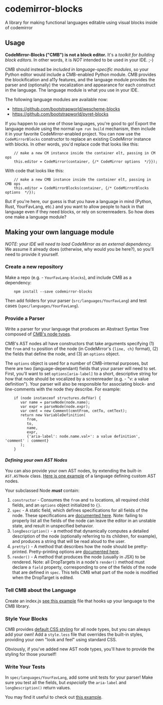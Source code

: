 # codemirror-blocks

A library for making functional languages editable using visual blocks inside of codemirror

## Usage

**CodeMirror-Blocks ("CMB") is not a block editor.** It's a _toolkit for building block editors_. In other words, it is _NOT_ intended to be used in your IDE. ;-)

CMB should instead be _included in language-specific modules_, so your Python editor would include a CMB-enabled Python module. CMB provides the blockification and a11y features, and the language module provides the parser and (optionally) the vocalization and appearance for each construct in the language. The language module is what you use in your IDE.

The following language modules are available now:

- https://github.com/bootstrapworld/wescheme-blocks
- https://github.com/bootstrapworld/pyret-blocks

If you happen to use one of those languages, you're good to go! Export the language module using the normal `npm run build` mechanism, then include it in your favorite CodeMirror-enabled project. You can now use the `CodeMirrorBlocks` constructor to replace an existing CodeMirror instance with blocks. In other words, you'd replace code that looks like this:

        // make a new CM instance inside the container elt, passing in CM ops
        this.editor = CodeMirror(container, {/* CodeMirror options  */}});

With code that looks like this:

        // make a new CMB instance inside the container elt, passing in CMB ops
        this.editor = CodeMirrorBlocks(container, {/* CodeMirrorBlocks options  */});

But if you're here, our guess is that you have a language in mind (Python, Rust, YourFavLang, etc.) and you want to allow people to hack in that language even if they need blocks, or rely on screenreaders. So how does one make a language module?

## Making your own language module

_NOTE: your IDE will need to load CodeMirror as an external dependency._ We assume it already does (otherwise, why would you be here?), so you'll need to provide it yourself.

### Create a new repository

Make a repo (e.g. - `YourFavLang-blocks`), and include CMB as a dependency:

        npm install --save codemirror-blocks

Then add folders for your parser (`src/languages/YourFavLang`) and test cases (`spec/languages/YourFavLang`).

### Provide a Parser

Write a parser for your language that produces an Abstract Syntax Tree composed of [CMB's node types](https://github.com/bootstrapworld/codemirror-blocks/blob/master/src/nodes.jsx).

CMB's AST nodes all have constructors that take arguments specifying (1) the `from` and `to` position of the node (in CodeMirror's `{line, ch}` format), (2) the fields that define the node, and (3) an `options` object.

The `options` object is used for a number of CMB-internal purposes, but there are two (language-dependant) fields that your parser will need to set. First, you'll want to set `options[aria-label]` to a short, descriptive string for how that node should be vocalized by a screenreader (e.g. - "v: a value definition"). Your parser will also be responsible for associating block- and line-comments with the node they describe. For example:

        if (node instanceof structures.defVar) {
           var name = parseNode(node.name);
           var expr = parseNode(node.expr);
           var cmnt = new Comment(cmntFrom, cmtTo, cmtText);
           return new VariableDefinition(
              from,
              to,
              name,
              expr,
              {'aria-label': node.name.val+': a value definition', 'comment' : comment}
           );
        }

#### _Defining your own AST Nodes_

You can also provide your own AST nodes, by extending the built-in `AST.ASTNode` class. [Here is one example](https://github.com/bootstrapworld/wescheme-blocks/blob/master/src/languages/wescheme/ast.js) of a language defining custom AST nodes.

Your subclassed Node _**must**_ contain:

1. `constructor` - Consumes the `from` and `to` locations, all required child fields, and an `options` object initialized to `{}`.
2. `spec` - A static field, which defines specifications for all fields of the node. These specifications are [documented here](https://github.com/bootstrapworld/codemirror-blocks/blob/master/src/nodeSpec.js). Note: failing to properly list all the fields of the node can leave the editor in an unstable state, and result in unspecified behavior.
3. `longDescription()` - a method that dynamically computes a detailed description of the node (optionally referring to its children, for example), and produces a string that will be read aloud to the user.
4. `pretty()` - A method that describes how the node should be pretty-printed. Pretty-printing options are [documented here](https://www.npmjs.com/package/pretty-fast-pretty-printer).
5. `render()` - A method that produces the node (usually in JSX) to be rendered. Note: all DropTargets in a node's `render()` method must declare a `field` property, corresponding to one of the fields of the node that are defined in `spec`. This tells CMB what part of the node is modified when the DropTarget is edited.

### Tell CMB about the Language

Create an index.js [see this example](https://github.com/bootstrapworld/wescheme-blocks/blob/master/src/languages/wescheme/index.js) file that hooks up your language to the CMB library.

### Style Your Blocks

CMB provides [default CSS styling](https://github.com/bootstrapworld/codemirror-blocks/blob/master/src/less/default-style.less) for all node types, but you can always add your own! Add a `style.less` file that overrides the built-in styles, providing your own "look and feel" using standard CSS.

Obviously, if you've added new AST node types, you'll have to provide the styling for those yourself!

### Write Your Tests

In `spec/languages/YourFavLang`, add some unit tests for your parser! Make sure you test all the fields, but _especially_ the `aria-label` and `longDescription()` return values.

You may find it useful to check out [this example](https://github.com/bootstrapworld/wescheme-blocks/blob/master/spec/languages/wescheme/WeschemeParser-test.js).
